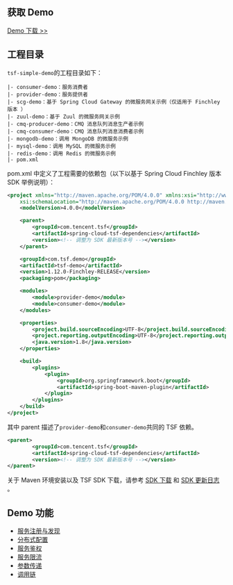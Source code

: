 ## 获取 Demo

 [Demo 下载 >> ](https://alon-deployment-gz-1257356411.cos.ap-guangzhou.myqcloud.com/tsf-demo-simple-1.16.0.zip) 


## 工程目录

`tsf-simple-demo`的工程目录如下：

```
|- consumer-demo：服务消费者
|- provider-demo：服务提供者
|- scg-demo：基于 Spring Cloud Gateway 的微服务网关示例（仅适用于 Finchley 版本 ）
|- zuul-demo：基于 Zuul 的微服务网关示例
|- cmq-producer-demo：CMQ 消息队列消息生产者示例
|- cmq-consumer-demo：CMQ 消息队列消息消费者示例
|- mongodb-demo：调用 MongoDB 的微服务示例
|- mysql-demo：调用 MySQL 的微服务示例
|- redis-demo：调用 Redis 的微服务示例
|- pom.xml
```

pom.xml 中定义了工程需要的依赖包（以下以基于 Spring Cloud Finchley 版本 SDK 举例说明）：

```xml
<project xmlns="http://maven.apache.org/POM/4.0.0" xmlns:xsi="http://www.w3.org/2001/XMLSchema-instance"
	xsi:schemaLocation="http://maven.apache.org/POM/4.0.0 http://maven.apache.org/xsd/maven-4.0.0.xsd">
	<modelVersion>4.0.0</modelVersion>

    <parent>
        <groupId>com.tencent.tsf</groupId>
        <artifactId>spring-cloud-tsf-dependencies</artifactId>
        <version><!-- 调整为 SDK 最新版本号 --></version>
    </parent>

	<groupId>com.tsf.demo</groupId>
	<artifactId>tsf-demo</artifactId>
	<version>1.12.0-Finchley-RELEASE</version>
	<packaging>pom</packaging>

	<modules>
		<module>provider-demo</module>
		<module>consumer-demo</module>
	</modules>

	<properties>
		<project.build.sourceEncoding>UTF-8</project.build.sourceEncoding>
		<project.reporting.outputEncoding>UTF-8</project.reporting.outputEncoding>
		<java.version>1.8</java.version>
	</properties>

	<build>
		<plugins>
			<plugin>
				<groupId>org.springframework.boot</groupId>
				<artifactId>spring-boot-maven-plugin</artifactId>
			</plugin>
		</plugins>
	</build>
</project>
```

其中 parent 描述了`provider-demo`和`consumer-demo`共同的 TSF 依赖。

```xml
<parent>
        <groupId>com.tencent.tsf</groupId>
        <artifactId>spring-cloud-tsf-dependencies</artifactId>
        <version><!-- 调整为 SDK 最新版本号 --></version>
</parent>
```

关于 Maven 环境安装以及 TSF SDK 下载，请参考 [SDK 下载](https://cloud.tencent.com/document/product/649/20231) 和 [SDK 更新日志](https://cloud.tencent.com/document/product/649/38983) 。

## Demo 功能

- [服务注册与发现]( https://cloud.tencent.com/document/product/649/16617)
- [分布式配置](https://cloud.tencent.com/document/product/649/16620)
- [服务鉴权](https://cloud.tencent.com/document/product/649/16621)
- [服务限流](https://cloud.tencent.com/document/product/649/19019)
- [参数传递](https://cloud.tencent.com/document/product/649/18511)
- [调用链](https://cloud.tencent.com/document/product/649/16622)
